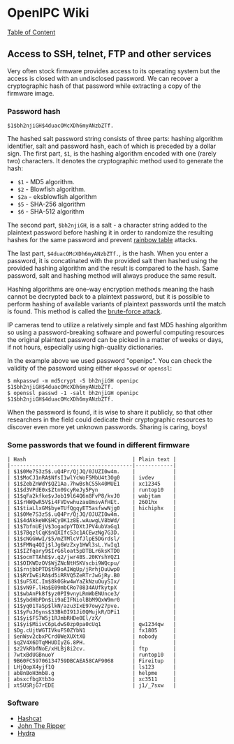 # OpenIPC Wiki
[Table of Content](../index.md)

Access to SSH, telnet, FTP and other services
---------------------------------------------

Very often stock firmware provides access to its operating system but the
access is closed with an undisclosed password. We can recover a cryptographic
hash of that password while extracting a copy of the firmware image.

### Password hash

```
$1$bh2njiGH$4duacOMcXDh6myANzbZTf.
```
The hashed salt password string consists of three parts: hashing algorithm
identifier, salt and password hash, each of which is preceded by a dollar sign.
The first part, `$1`, is the hashing algorithm encoded with one (rarely two)
characters. It denotes the cryptographic method used to generate the hash:

- `$1` - MD5 algorithm.
- `$2` - Blowfish algorithm.
- `$2a` - eksblowfish algorithm
- `$5` - SHA-256 algorithm
- `$6` - SHA-512 algorithm

The second part, `$bh2njiGH`, is a salt - a character string added to the
plaintext password before hashing it in order to randomize the resulting hashes
for the same password and prevent [rainbow table][1] attacks.

The last part, `$4duacOMcXDh6myANzbZTf.`, is the hash. When you enter a
password, it is concatinated with the provided salt then hashed using the
provided hashing algorithm and the result is compared to the hash.
Same password, salt and hashing method will always produce the same result.

Hashing algorithms are one-way encryption methods meaning the hash cannot be
decrypted back to a plaintext password, but it is possible to perform hashing
of available variants of plaintext passwords until the match is found.
This method is called the [brute-force attack][2].

IP cameras tend to utilize a relatively simple and fast MD5 hashing algorithm
so using a password-breaking software and powerful computing resources the
original plaintext password can be picked in a matter of weeks or days, if not
hours, especially using high-quality dictionaries.

In the example above we used password "openipc". You can check the validity of
the password using either `mkpasswd` or `openssl`:
```
$ mkpasswd -m md5crypt -S bh2njiGH openipc
$1$bh2njiGH$4duacOMcXDh6myANzbZTf.
$ openssl passwd -1 -salt bh2njiGH openipc
$1$bh2njiGH$4duacOMcXDh6myANzbZTf.
```

When the password is found, it is wise to share it publicly, so that other
researchers in the field could dedicate their cryptographic resources to
discover even more yet unknown passwords. Sharing is caring, boys!

### Some passwords that we found in different firmware
```
| Hash                                  | Plain text |
|---------------------------------------|------------|
| $1$0Me7S3z5$.uQ4Pr/QjJQ/0JUZI0w4m.    |            |
| $1$MoCJ1nRA$NfsI1wlYcWoF5MbU4t3Og0    | ivdev      |
| $1$ZebZnWdY$QZ1Aa.7hwBshCS5k40MUE1    | xc12345    |
| $1$d3VPdE0x$Ztn09cyReJy5Pyn           | runtop10   |
| $1$qFa2kfke$vJob19l64Q6n8FvP8/kvJ0    | wabjtam    |
| $1$rHWQwR5V$i4FVDvwhuzau8msvAfHEt.    | 2601hx     |
| $1$tiaLlxGM$byeTUfQgqyET5asfwwNjg0    | hichiphx   |
| $1$0Me7S3z5$.uQ4Pr/QjJQ/0JUZI0w4m.    |            |
| $1$4dAkkeWK$HCy0K1z8E.wAuwgLV8bWd/    |            |
| $1$7bfnUEjV$3ogadpYTDXtJPV4ubVaGq1    |            |
| $1$7BqzlCqK$nQXIfc53c1ACEwzNg7G3D.    |            |
| $1$cNGGWwI/$5/mZTMlcVfJlpE5DGrdsl/    |            |
| $1$FMNq4QIj$lJg6WzZxy1HWl3sL.YwIq1    |            |
| $1$IZfqary9$IrG6loat5pDTBLr6ksKTD0    |            |
| $1$ocmTTAhE$v.q2/jwr4BS.20KYshYQZ1    |            |
| $1$OIKWDzOV$WjZNcNtHSKVscbi9WQcpu/    |            |
| $1$rnjbbPTD$tR9oAIWgUp/jRrhjDuUwp0    |            |
| $1$RYIwEiRA$d5iRRVQ5ZeRTrJwGjRy.B0    |            |
| $1$uF5XC.Im$8k0Gkw4wYaZkNzuOuySIx/    |            |
| $1$vN9F.lHa$E09mbCRo70834AUfkytpX     |            |
| $1$wbAnPk8f$yz0PI9vnyLRmWbENUnce3/    |            |
| $1$ybdHbPDn$ii9aEIFNiolBbM9QxW9mr0    |            |
| $1$yq01TaSp$lkN/azu3IxE97owy27pve.    |            |
| $1$yFuJ6yns$33Bk0I91Ji0QMujkR/DPi1    |            |
| $1$yi$FS7W5j1RJmbRHDe0El/zX/          |            |
| $1$yi$MiivC6pLdwS0zp0pa0cUq1          | qw1234qw   |
| $Dg.cUjtWGTIVkuFS0ZYbN1               | fx1805     |
| $enWsv2cbxPCrd0WeXUXtX0               | nobody     |
| $qZV4X6DTqMHUDIyZG.8PH.               |            |
| $z2VkRbfNoE/xHLBj8i2cv.               | ftp        |
| 7wtxBdUGBnuoY                         | runtop10   |
| 9B60FC59706134759DBCAEA58CAF9068      | Fireitup   |
| LHjQopX4yjf1Q                         | ls123      |
| ab8nBoH3mb8.g                         | helpme     |
| absxcfbgXtb3o                         | xc3511     |
| xt5USRjG7rEDE                         | j1/_7sxw   |
```

### Software

- [Hashcat](https://hashcat.net/)
- [John The Ripper](https://www.openwall.com/john/)
- [Hydra](https://github.com/vanhauser-thc/thc-hydra)


[1]: https://en.wikipedia.org/wiki/Rainbow_table
[2]: https://en.wikipedia.org/wiki/Brute-force_attack
